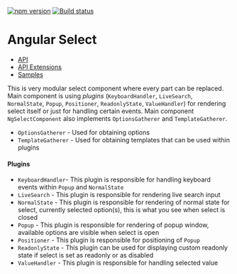 [![npm version](https://badge.fury.io/js/%40anglr%2Fselect.svg)](https://badge.fury.io/js/%40anglr%2Fselect)
[![Build status](https://ci.appveyor.com/api/projects/status/rib22utc0ap6vrxc?svg=true)](https://ci.appveyor.com/project/kukjevov/ng-select)

# Angular Select

- [API](https://ressurectit.github.io/#/content/api/ng-select/select)
- [API Extensions](https://ressurectit.github.io/#/content/api/ng-select-extensions/select-extensions)
- [Samples](https://ressurectit.github.io/#/content/select#samples)

This is very modular select component where every part can be replaced. Main component is using *plugins* (`KeyboardHandler`, `LiveSearch`, `NormalState`, `Popup`, `Positioner`, `ReadonlyState`, `ValueHandler`) for rendering select itself or just for handling certain events. Main component `NgSelectComponent` also implements `OptionsGatherer` and `TemplateGatherer`.

- `OptionsGatherer` - Used for obtaining options
- `TemplateGatherer` - Used for obtaining templates that can be used within plugins

#### Plugins

 - `KeyboardHandler`- This plugin is responsible for handling keyboard events within `Popup` and `NormalState`
 - `LiveSearch` - This plugin is responsible for rendering live search input
 - `NormalState` - This plugin is responsible for rendering of normal state for select, currently selected option(s), this is what you see when select is closed
 - `Popup` - This plugin is responsible for rendering of popup window, available options are visible when select is open
 - `Positioner` - This plugin is responsible for positioning of `Popup`
 - `ReadonlyState` - This plugin can be used for displaying custom readonly state if select is set as readonly or as disabled
 - `ValueHandler` - This plugin is responsible for handling selected value